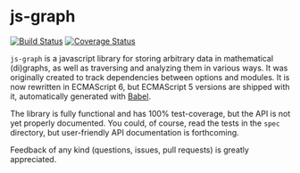 js-graph
========
[![Build Status](http://img.shields.io/travis/mhelvens/js-graph.svg)](https://travis-ci.org/mhelvens/js-graph)
[![Coverage Status](http://img.shields.io/coveralls/mhelvens/js-graph.svg)](https://coveralls.io/r/mhelvens/js-graph?branch=master)

`js-graph` is a javascript library for storing arbitrary data in mathematical (di)graphs,
as well as traversing and analyzing them in various ways. It was originally created to
track dependencies between options and modules. It is now rewritten in ECMAScript 6, but
ECMAScript 5 versions are shipped with it, automatically generated with [Babel](https://babeljs.io).

The library is fully functional and has 100% test-coverage, but the API is not yet
properly documented. You could, of course, read the tests in the `spec` directory, but
user-friendly API documentation is forthcoming.

Feedback of any kind (questions, issues, pull requests) is greatly appreciated.
